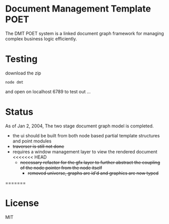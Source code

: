 Document Management Template POET
===

The DMT POET system is a linked document graph framework for managing complex business logic efficiently.

Testing
===
download the zip
```
node dmt 
```
and open on localhost 6789 to test out ... 

Status
===

As of Jan 2, 2004, The two stage document graph model is completed.  

- the ui should be built from both node based partial template structures and point modules
- ~~traverser is still not done~~
- requires a window management layer to view the rendered document
<<<<<<< HEAD
  - ~~necessary refactor for the gfx layer to further abstract the coupling of the node pointer from the node itself~~
    - ~~removed universe, graphs are id'd and graphics are now typed~~

=======

>>>>>>> 
License
===
MIT




